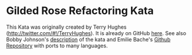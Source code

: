 # Gilded Rose Refactoring Kata

This Kata was originally created by Terry Hughes (http://twitter.com/#!/TerryHughes).
It is already on GitHub [here](https://github.com/NotMyself/GildedRose).
See also Bobby Johnson's [description](http://iamnotmyself.com/2011/02/13/refactor-this-the-gilded-rose-kata/) of the kata
and Emilie Bache's [Github Repository](https://github.com/emilybache/GildedRose-Refactoring-Kata) with ports to many languages.
